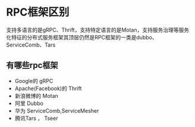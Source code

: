 # RPC框架区别

支持多语言的是gRPC、Thrift，支持特定语言的是Motan，支持服务治理等服务化特征的分布式服务框架其顶层仍然是RPC框架的一类是dubbo、ServiceComb、Tars

## 有哪些rpc框架

- Google的 gRPC
- Apache(Facebook)的 Thrift
- 新浪微博的 Motan
- 阿里 Dubbo
- 华为 ServiceComb,ServiceMesher
- 腾讯Tars ， Tseer